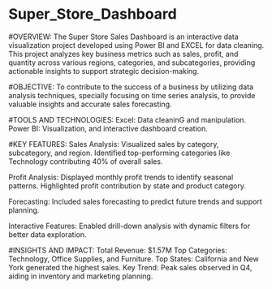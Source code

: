 # Super_Store_Dashboard
#OVERVIEW:
  The Super Store Sales Dashboard is an interactive data visualization project developed using Power BI and EXCEL for data cleaning. This project analyzes key business metrics such as sales, profit, and quantity   across various regions, categories, and subcategories, providing actionable insights to support strategic decision-making.

#OBJECTIVE:
  To contribute to the success of a business by utilizing data analysis techniques, specially focusing on time series analysis, to provide valuable insights and accurate sales forecasting.

#TOOLS AND TECHNOLOGIES:
  Excel: Data cleaninG and manipulation.
  Power BI: Visualization, and interactive dashboard creation.

#KEY FEATURES:
  Sales Analysis:
  Visualized sales by category, subcategory, and region.
  Identified top-performing categories like Technology contributing 40% of overall sales.

  Profit Analysis:
  Displayed monthly profit trends to identify seasonal patterns.
  Highlighted profit contribution by state and product category.

  Forecasting:
  Included sales forecasting to predict future trends and support planning.

  Interactive Features:
  Enabled drill-down analysis with dynamic filters for better data exploration.

#INSIGHTS AND IMPACT:
  Total Revenue: $1.57M
  Top Categories: Technology, Office Supplies, and Furniture.
  Top States: California and New York generated the highest sales.
  Key Trend: Peak sales observed in Q4, aiding in inventory and marketing planning.



